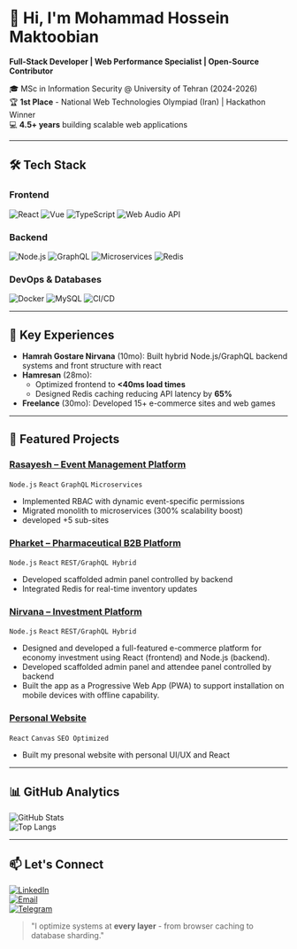 # 👋 Hi, I'm Mohammad Hossein Maktoobian  
**Full-Stack Developer | Web Performance Specialist | Open-Source Contributor**  

🎓 MSc in Information Security @ University of Tehran (2024-2026)  
🏆 **1st Place** - National Web Technologies Olympiad (Iran) | Hackathon Winner  
💻 **4.5+ years** building scalable web applications  

---

## 🛠 **Tech Stack**  

### **Frontend**  
![React](https://img.shields.io/badge/React-61DAFB?logo=react&logoColor=black)
![Vue](https://img.shields.io/badge/Vue.js-4FC08D?logo=vue.js&logoColor=white)
![TypeScript](https://img.shields.io/badge/TypeScript-3178C6?logo=typescript&logoColor=white)
![Web Audio API](https://img.shields.io/badge/Web_Audio_API-000000?logo=web-audio-api&logoColor=white)  

### **Backend**  
![Node.js](https://img.shields.io/badge/Node.js-339933?logo=node.js&logoColor=white)
![GraphQL](https://img.shields.io/badge/GraphQL-E10098?logo=graphql&logoColor=white)
![Microservices](https://img.shields.io/badge/Microservices-1890FF?logo=micrometer&logoColor=white)
![Redis](https://img.shields.io/badge/Redis-DC382D?logo=redis&logoColor=white)  

### **DevOps & Databases**  
![Docker](https://img.shields.io/badge/Docker-2496ED?logo=docker&logoColor=white)
![MySQL](https://img.shields.io/badge/MySQL-4479A1?logo=mysql&logoColor=white)
![CI/CD](https://img.shields.io/badge/CI/CD-FF6F00?logo=github-actions&logoColor=white)  

---

## 💼 **Key Experiences**  
- **Hamrah Gostare Nirvana** (10mo): Built hybrid Node.js/GraphQL backend systems and front structure with react 
- **Hamresan** (28mo):  
  - Optimized frontend to **<40ms load times**  
  - Designed Redis caching reducing API latency by **65%**  
- **Freelance** (30mo): Developed 15+ e-commerce sites and web games  

---

## 🚀 **Featured Projects**  

### [Rasayesh – Event Management Platform](https://rasayesh.com)  
`Node.js` `React` `GraphQL` `Microservices`  
- Implemented RBAC with dynamic event-specific permissions  
- Migrated monolith to microservices (300% scalability boost)
- developed +5 sub-sites

### [Pharket – Pharmaceutical B2B Platform](https://pharket.online)  
`Node.js` `React` `REST/GraphQL Hybrid`  
- Developed scaffolded admin panel controlled by backend  
- Integrated Redis for real-time inventory updates
  
### [Nirvana – Investment Platform](https://nirvanaec.com)  
`Node.js` `React` `REST/GraphQL Hybrid`  
- Designed and developed a full-featured e-commerce platform for economy investment using React (frontend) and Node.js (backend).
- Developed scaffolded admin panel and attendee panel controlled by backend  
- Built the app as a Progressive Web App (PWA) to support installation on mobile devices with offline capability.

### [Personal Website](https://mhmk.ir)  
`React` `Canvas` `SEO Optimized`  
- Built my presonal website with personal UI/UX and React

---

## 📊 **GitHub Analytics**  
![GitHub Stats](https://github-readme-stats.vercel.app/api?username=mamdk&show_icons=true&theme=radical&hide_border=true)  
![Top Langs](https://github-readme-stats.vercel.app/api/top-langs/?username=mamdk&layout=compact&theme=radical)  

---

## 📫 **Let's Connect**  
[![LinkedIn](https://img.shields.io/badge/LinkedIn-0077B5?logo=linkedin&logoColor=white)](https://linkedin.com/in/mohammad-hossein-maktoobian)  
[![Email](https://img.shields.io/badge/Gmail-D14836?logo=gmail&logoColor=white)](mailto:mohammadhosseinmaktoobian@gmail.com)  
[![Telegram](https://img.shields.io/badge/Telegram-1DA1F2?logo=telegram&logoColor=white)](https://t.me/mhmkme)  

> "I optimize systems at **every layer** - from browser caching to database sharding."  
